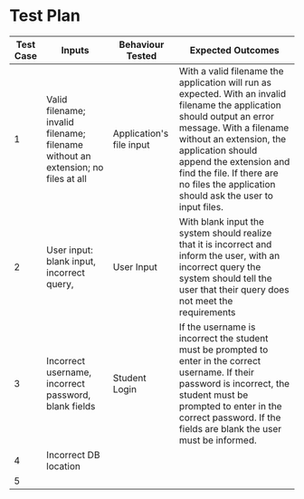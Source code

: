 # Test Plan
| Test Case | Inputs | Behaviour Tested | Expected Outcomes|
| --- | --- | --- | --- |
| 1 | Valid filename; invalid filename; filename without an extension; no files at all |Application's file input |  With a valid filename the application will run as expected. With an invalid filename the application should output an error message. With a filename without an extension, the application should append the extension and find the file. If there are no files the application should ask the user to input files. | 
| 2 | User input: blank input, incorrect query, | User Input | With blank input the system should realize that it is incorrect and inform the user, with an incorrect query the system should tell the user that their query does not meet the requirements |
| 3 | Incorrect username, incorrect password, blank fields | Student Login | If the username is incorrect the student must be prompted to enter in the correct username. If their password is incorrect, the student must be prompted to enter in the correct password. If the fields are blank the user must be informed. |
| 4 | Incorrect DB location 
| 5 | 